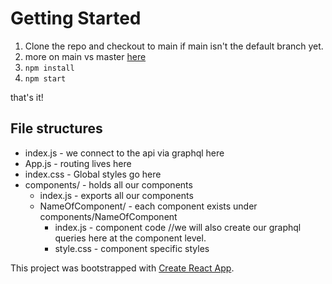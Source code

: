 # Getting Started 
1. Clone the repo and checkout to main if main isn't the default branch yet.
2. more on main vs master [here](https://www.zdnet.com/article/github-to-replace-master-with-main-starting-next-month/#:~:text=Starting%20next%20month%2C%20all%20new,them%20with%20more%20inclusive%20terms.) 
3. `npm install`
4. `npm start`

that's it!

## File structures
- index.js - we connect to the api via graphql here
- App.js - routing lives here
- index.css - Global styles go here
- components/ - holds all our components 
   - index.js - exports all our components
   - NameOfComponent/ - each component exists under components/NameOfComponent
   	   - index.js - component code //we will also create our graphql queries here at the component level.
   	   - style.css - component specific styles



This project was bootstrapped with [Create React App](https://github.com/facebook/create-react-app).


